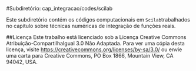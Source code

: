 #Subdiretório: cap_integracao/codes/scilab

Este subdiretório contém os códigos computacionais em `Scilab`trabalhados no capítulo sobre técnicas numéricas de integração de funções reais.

##Licença
Este trabalho está licenciado sob a Licença Creative Commons Atribuição-CompartilhaIgual 3.0 Não Adaptada. Para ver uma cópia desta licença, visite https://creativecommons.org/licenses/by-sa/3.0/ ou envie uma carta para Creative Commons, PO Box 1866, Mountain View, CA 94042, USA.
